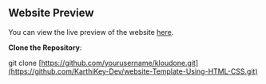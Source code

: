 ## Website Preview

You can view the live preview of the website [here](https://karthikey-dev.github.io/website/).

**Clone the Repository**: 

   git clone [https://github.com/yourusername/kloudone.git](https://github.com/KarthiKey-Dev/website-Template-Using-HTML-CSS.git)
